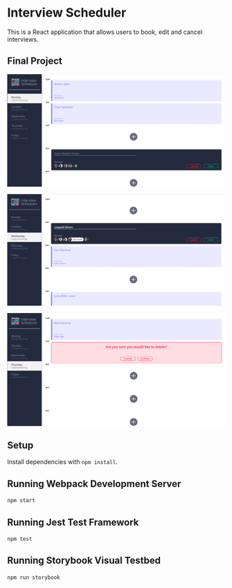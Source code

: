 # Interview Scheduler
This is a React application that allows users to book, edit and cancel interviews. 

## Final Project
!["screenshot of appointment-form"](https://github.com/Hsing-I/scheduler/blob/master/docs/appointment-form.png?raw=true)

!["screenshot of appointment-edit"](https://github.com/Hsing-I/scheduler/blob/master/docs/appointment-edit.png?raw=true)

!["screenshot of appointment-delete"](https://github.com/Hsing-I/scheduler/blob/master/docs/appointment-delete.png?raw=true)


## Setup

Install dependencies with `npm install`.

## Running Webpack Development Server

```sh
npm start
```

## Running Jest Test Framework

```sh
npm test
```

## Running Storybook Visual Testbed

```sh
npm run storybook
```

